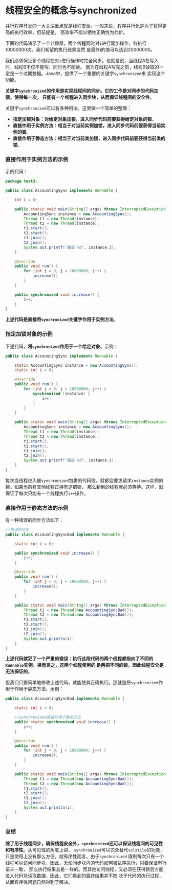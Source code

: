 线程安全的概念与synchronized
=================================================
并行程序开发的一大关注重点就是线程安全。一般来说，程序并行化是为了获得更高的执行效率，但前提是，
高效率不能以牺牲正确性为代价。

下面的代码演示了一个计数器，两个线程同时对`i`进行累加操作，各执行10000000次。我们希望的执行结果当然
是最终i的值可以达到20000000。

我们必须保证多个线程在对`i`进行操作时完全同步。也就是说，当线程A在写入时，线程B不仅不能写，同时也不能读。
因为在线程A写完之前，线程B读取的一定是一个过期数据。Java中，提供了一个重要的关键字`synchronized`来
实现这个功能。

**关键字`synchronized`的作用是实现线程间的同步。它的工作是对同步的代码加锁，使得每一次，
只能有一个线程进入同步块，从而保证线程间的安全性**。

关键字`synchronized`可以有多种用法。这里做一个简单的整理：
+ **指定加锁对象：对给定对象加锁，进入同步代码前要获得给定对象的锁**。
+ **直接作用于实例方法：相当于对当前实例加锁，进入同步代码前要获得当前实例的锁**。
+ **直接作用于静态方法：相当于对当前类加锁，进入同步代码前要获得当前类的锁**。

### 直接作用于实例方法的示例
示例代码：
```java
package test3;

public class AccountingSync implements Runnable {

    int i = 0;

    public static void main(String[] args) throws InterruptedException {
        AccountingSync instance = new AccountingSync();
        Thread t1 = new Thread(instance);
        Thread t2 = new Thread(instance);
        t1.start();
        t2.start();
        t1.join();
        t2.join();
        System.out.printf("最后 %d", instance.i);
    }

    @Override
    public void run() {
        for (int j = 0; j < 10000000; j++) {
            increase();
        }
    }

    public synchronized void increase() {
        i++;
    }
}
```
**上述代码是直接将`synchronized`关键字作用于实例方法**。

### 指定加锁对象的示例
下述代码，**将`synchronized`作用于一个给定对象**。示例：
```java
public class AccountingSync implements Runnable {

    static AccountingSync instance = new AccountingSync();
    static int i = 0;

    @Override
    public void run() {
        for (int j = 0; j < 10000000; j++) {
            synchronized (instance) {
                i++;
            }
        }
    }

    public static void main(String[] args) throws InterruptedException {
        AccountingSync instance = new AccountingSync();
        Thread t1 = new Thread(instance);
        Thread t2 = new Thread(instance);
        t1.start();
        t2.start();
        t1.join();
        t2.join();
        System.out.printf("最后 %d", instance.i);
    }
}
```
每次当线程进入被`synchronized`包裹的代码段，就都会要求请求`instance`实例的锁。如果当前有其他线程正持有这把锁，
那么新到的线程就必须等待。这样，就保证了每次只能有一个线程执行`i++`操作。

### 直接作用于静态方法的示例
有一种错误的同步方法如下：
```java
//错误的同步
public class AccountingSyncBad implements Runnable {

    static int i = 0;

    public synchronized void increase() {
        i++;
    }

    @Override
    public void run() {
        for (int j = 0; j < 10000000; j++) {
            increase();
        }
    }

    public static void main(String[] args) throws InterruptedException {
        Thread t1 = new Thread(new AccountingSyncBad());
        Thread t2 = new Thread(new AccountingSyncBad());
        t1.start();
        t2.start();
        t1.join();
        t2.join();
        System.out.println(i);
    }
}
```
**上述代码就犯了一个严重的错误：执行这段代码的两个线程都指向了不同的`Runnable`实例。换而言之，这两个线程使用的
是两把不同的锁，因此线程安全是无法保证的**。

但我们只要简单地修改上述代码，就能使其正确执行。那就是把`synchronized`作用于作用于静态方法。示例：
```java
public class AccountingSyncBad implements Runnable {

    static int i = 0;

    //synchronized直接作用于静态方法
    public static synchronized void increase() {
        i++;
    }

    @Override
    public void run() {
        for (int j = 0; j < 10000000; j++) {
            increase();
        }
    }

    public static void main(String[] args) throws InterruptedException {
        Thread t1 = new Thread(new AccountingSyncBad());
        Thread t2 = new Thread(new AccountingSyncBad());
        t1.start();
        t2.start();
        t1.join();
        t2.join();
        System.out.println(i);
    }
}
```

### 总结
**除了用于线程同步，确保线程安全外，`synchronized`还可以保证线程间的可见性和有序性**。从可见性的角度上讲，
`synchronized`可以完全替代`volatile`的功能，只是使用上没有那么方便。就有序性而言，由于`synchronized`
限制每次只有一个线程可以访问同步块，因此，无论同步块内的代码如何被乱序执行，只要保证串行语义一致，
那么执行结果总是一样的。而其他访问线程，又必须在获得锁后方能进入代码块读取数据，因此，它们看到的最终结果并不取
决于代码的执行过程，从而有序性问题自然得到了解决。
